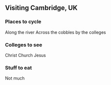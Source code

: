 ## Visiting Cambridge, UK

### Places to cycle
Along the river
Across the cobbles by the colleges

### Colleges to see
Christ Church
Jesus

### Stuff to eat
Not much
